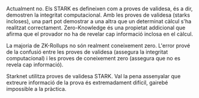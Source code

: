 Actualment no. Els STARK es defineixen com a proves de validesa, és a dir, demostren la integritat computacional. Amb les proves de validesa (starks incloses), una part pot demostrar a una altra que un determinat càlcul s'ha realitzat correctament. Zero-Knowledge és una propietat addicional que afirma que el provador no ha de revelar cap informació inclosa en el càlcul.

La majoria de ZK-Rollups no són realment coneixement zero. L'error prové de la confusió entre les proves de validesa (assegura la integritat computacional) i les proves de coneixement zero (assegura que no es revela cap informació).

Starknet utilitza proves de validesa STARK. Val la pena assenyalar que extreure informació de la prova és extremadament difícil, gairebé impossible a la pràctica.